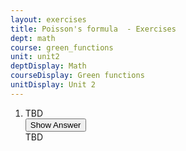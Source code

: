 ```yaml
---
layout: exercises
title: Poisson's formula  - Exercises
dept: math
course: green_functions
unit: unit2
deptDisplay: Math
courseDisplay: Green functions
unitDisplay: Unit 2
---
```

<ol>
<li> <div class="exercise">  TBD

<div class="answerBox"> 
 <button onclick="myFunction('answer3')" class="answerButton">Show Answer</button> 
 <div  id='answer3' class="answer" >
TBD
</div> 
 </div>

</div> </li></ol>





